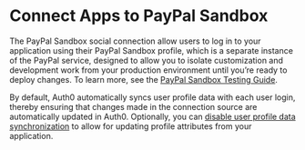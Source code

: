 # Connect Apps to PayPal Sandbox

The PayPal Sandbox social connection allow users to log in to your application using their PayPal Sandbox profile, which is a separate instance of the PayPal service, designed to allow you to isolate customization and development work from your production environment until you’re ready to deploy changes. To learn more, see the [PayPal Sandbox Testing Guide](https://developer.paypal.com/docs/api-basics/sandbox/).

By default, Auth0 automatically syncs user profile data with each user login, thereby ensuring that changes made in the connection source are automatically updated in Auth0. Optionally, you can [disable user profile data synchronization](/users/configure-connection-sync-with-auth0) to allow for updating profile attributes from your application.
